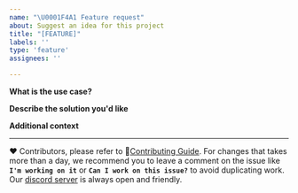 ```yaml
---
name: "\U0001F4A1 Feature request"
about: Suggest an idea for this project
title: "[FEATURE]"
labels: ''
type: 'feature'
assignees: ''

---
```


**What is the use case?**

**Describe the solution you'd like**

**Additional context**


---
❤️ Contributors, please refer to 📙[Contributing Guide](https://cocoindex.io/docs/about/contributing).
For changes that takes more than a day, we recommend you to leave a comment on the issue like **`I'm working on it`**  or **`Can I work on this issue?`** to avoid duplicating work. Our [discord server](https://discord.com/invite/zpA9S2DR7s) is always open and friendly.
